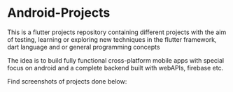 # Android-Projects

This is a flutter projects repository containing different projects with the aim of testing, learning or exploring new techniques in the flutter framework, dart language and or general programming concepts

The idea is to build fully functional cross-platform mobile apps with special focus on android and a complete backend built with webAPIs, firebase etc.

Find screenshots of projects done below:
